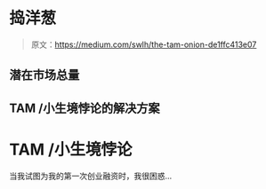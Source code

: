 # 捣洋葱

> 原文：<https://medium.com/swlh/the-tam-onion-de1ffc413e07>

## 潜在市场总量

## TAM /小生境悖论的解决方案

# TAM /小生境悖论

当我试图为我的第一次创业融资时，我很困惑…